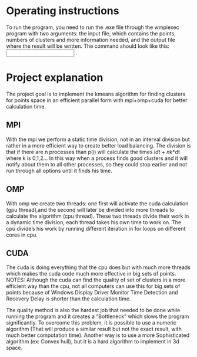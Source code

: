 # Operating instructions
To run the program, you need to run the .exe file through the wmpiexec program with two arguments: the input file, 
which contains the points, numbers of clusters and more information needed, and the output file where the result will be written. 
The command should look like this: <exe location> <input file> <output file>.

# Project explanation
The project goal is to implement the kmeans algorithm for finding clusters for points space in an efficient parallel form 
with mpi+omp+cuda for better calculation time.

## MPI
With the mpi we perform a static time division, not in an interval division but rather in a more efficient way to 
create better load balancing. The division is that if there are n processes than p(i) will calculate the 
times i*dt + n*k*dt where k is 0,1,2… In this way when a process finds good clusters and it will notify about 
them to all other processes, so they could stop earlier and not run through all options until it finds his time.

## OMP
With omp we create two threads: one first will activate the cuda calculation (gpu thread),and the second will later 
be divided into more threads to calculate the algorithm (cpu thread). These two threads divide their work in a dynamic 
time division, each thread takes his own time to work on. The cpu divide’s his work by running different iteration 
in for loops on different cores in cpu.

##  CUDA
The cuda is doing everything that the cpu does but with much more threads which makes the cuda code much more 
effective in big sets of points.
NOTES:
Although the cuda can find the quality of set of clusters in a more efficient way than the cpu, not all computers 
can use this for big sets of points because of Windows Display Driver Monitor Time Detection and Recovery Delay is 
shorter than the calculation time.

The quality method is also the hardest job that needed to be done while running the program and it creates a “Bottleneck” 
which slows the program significantly. To overcome this problem, it is possible to use a numeric algorithm 
(That will produce a similar result but not the exact result, with much better computation time). Another way is to 
use a more Sophisticated algorithm (ex: Convex hull), but it is a hard algorithm to implement in 3d space.
